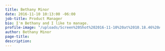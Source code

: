 ```yaml
---
title: Bethany Minor
date: 2016-11-10 10:13:00 -06:00
job-title: Product Manager
bio: I'm Bethany and I like to manage.
profile-image: "/uploads/Screen%20Shot%202016-11-10%20at%2010.18.46%20AM.png"
author: Bethany Minor
page-title:
description:
---
```


